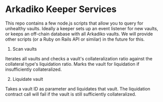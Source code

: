 # Arkadiko Keeper Services

This repo contains a few node.js scripts that allow you to query for unhealthy vaults.
Ideally a keeper sets up an event listener for new vaults, or keeps an off-chain database with all Arkadiko vaults. 
We will provide other scripts (or a Ruby on Rails API or similar) in the future for this.

1. Scan vaults

Iterates all vaults and checks a vault's collateralization ratio against the collateral type's liquidation ratio. Marks the vault for liquidation if insufficiently collateralized.

2. Liquidate vault

Takes a vault ID as parameter and liquidates that vault. The liquidation contract call will fail if the vault is still sufficiently collateralized.
